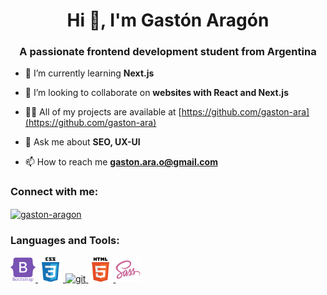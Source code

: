 <h1 align="center">Hi 👋, I'm Gastón Aragón</h1>
<h3 align="center">A passionate frontend development student from Argentina</h3>

- 🌱 I’m currently learning **Next.js**

- 👯 I’m looking to collaborate on **websites with React and Next.js**

- 👨‍💻 All of my projects are available at [https://github.com/gaston-ara](https://github.com/gaston-ara)

- 💬 Ask me about **SEO, UX-UI**

- 📫 How to reach me **gaston.ara.o@gmail.com**

<h3 align="left">Connect with me:</h3>
<div style:"background=white">
<a align="left"  href="https://linkedin.com/in/gaston-aragon" target="blank"><img align="center" src="https://cdn.jsdelivr.net/npm/simple-icons@3.0.1/icons/linkedin.svg" alt="gaston-aragon" height="30" width="40" /></a>
</div>

<h3 align="left">Languages and Tools:</h3>
<p align="left"> <a href="https://getbootstrap.com" target="_blank"> <img src="https://raw.githubusercontent.com/devicons/devicon/master/icons/bootstrap/bootstrap-plain-wordmark.svg" alt="bootstrap" width="40" height="40"/> </a> <a href="https://www.w3schools.com/css/" target="_blank"> <img src="https://raw.githubusercontent.com/devicons/devicon/master/icons/css3/css3-original-wordmark.svg" alt="css3" width="40" height="40"/> </a> <a href="https://git-scm.com/" target="_blank"> <img src="https://www.vectorlogo.zone/logos/git-scm/git-scm-icon.svg" alt="git" width="40" height="40"/> </a> <a href="https://www.w3.org/html/" target="_blank"> <img src="https://raw.githubusercontent.com/devicons/devicon/master/icons/html5/html5-original-wordmark.svg" alt="html5" width="40" height="40"/> </a> <a href="https://sass-lang.com" target="_blank"> <img src="https://raw.githubusercontent.com/devicons/devicon/master/icons/sass/sass-original.svg" alt="sass" width="40" height="40"/> </a> </p>
